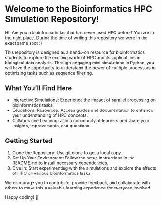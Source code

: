 # Welcome to the Bioinformatics HPC Simulation Repository!

Hi! 
Are you a bioinformatintian that has never used HPC before? You are in the right place. 
During the time of writing this repository we were in the exact same spot :)

This repository is designed as a hands-on resource for bioinformatics students to explore the exciting world of HPC and its applications in biological data analysis. Through engaging mini simulations in Python, you will have the opportunity to understand the power of multiple processors in optimizing tasks such as sequence filtering.

## What You’ll Find Here
* Interactive Simulations: Experience the impact of parallel processing on bioinformatics tasks.
* Educational Resources: Access guides and documentation to enhance your understanding of HPC concepts.
* Collaborative Learning: Join a community of learners and share your insights, improvements, and questions.

## Getting Started
1. Clone the Repository: Use git clone <repository-url> to get a local copy.
2. Set Up Your Environment: Follow the setup instructions in the README.md to install necessary dependencies.
3. Dive In: Start experimenting with the simulations and explore the effects of HPC on various bioinformatics tasks.

We encourage you to contribute, provide feedback, and collaborate with others to make this a valuable learning experience for everyone involved.

Happy coding! 🚀
